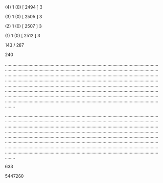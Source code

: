 (4) 1 (0) [ 2494 ] 3 


(3) 1 (0) [ 2505 ] 3 


(2) 1 (0) [ 2507 ] 3 


(1) 1 (0) [ 2512 ] 3 


143 / 287 


240 


........................................................................................................................................................................................................................................................................................................................................................................................................................................................................................................................................................................................................................................................................................................................................................................................................................................................................................................................................................................................................................................ 


 


........................................................................................................................................................................................................................................................................................................................................................................................................................................................................................................................................................................................................................................................................................................................................................................................................................................................................................................................................................................................................................................ 


 


633 


5447260 


